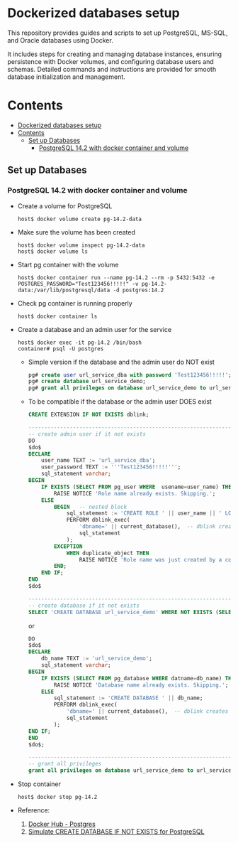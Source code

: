 <!--===================================================================================================================
File description:
    This file is to introduce how to set database up for tiny-url-service.

====================================================================================================================-->

# Dockerized databases setup

This repository provides guides and scripts to set up PostgreSQL, MS-SQL, and Oracle databases using Docker.

It includes steps for creating and managing database instances, ensuring persistence with Docker volumes, and configuring database users and schemas. Detailed commands and instructions are provided for smooth database initialization and management.

# Contents

- [Dockerized databases setup](#dockerized-databases-setup)
- [Contents](#contents)
  - [Set up Databases](#set-up-databases)
    - [PostgreSQL 14.2 with docker container and volume](#postgresql-142-with-docker-container-and-volume)

## Set up Databases

### PostgreSQL 14.2 with docker container and volume

- Create a volume for PostgreSQL
  
    ```shell
    host$ docker volume create pg-14.2-data
    ```

- Make sure the volume has been created

    ```shell
    host$ docker volume inspect pg-14.2-data
    host$ docker volume ls
    ```

- Start pg container with the volume

    <!-- For readability
    ```shell
    host$ docker container run
    --rm
    --name pg-14.2
    -p 5432:5432
    -e POSTGRES_PASSWORD="Test123456!!!!!"
    -v pg-14.2-data:/var/lib/postgresql/data
    -d postgres:14.2
    ```
    -->

    ```shell
    host$ docker container run --name pg-14.2 --rm -p 5432:5432 -e POSTGRES_PASSWORD="Test123456!!!!!" -v pg-14.2-data:/var/lib/postgresql/data -d postgres:14.2
    ```

- Check pg container is running properly

    ```shell
    host$ docker container ls
    ```

- Create a database and an admin user for the service

    ```shell
    host$ docker exec -it pg-14.2 /bin/bash
    container# psql -U postgres
    ```

  - Simple version if the database and the admin user do NOT exist

    ```sql
    pg# create user url_service_dba with password 'Test123456!!!!!';
    pg# create database url_service_demo;
    pg# grant all privileges on database url_service_demo to url_service_dba;
    ```

  - To be compatible if the database or the admin user DOES exist

    ```sql
    CREATE EXTENSION IF NOT EXISTS dblink;
    ```

    ```sql
    -------------------------------------------------------------------------------------------------------------------
    -- create admin user if it not exists
    DO
    $do$
    DECLARE
        user_name TEXT := 'url_service_dba';
        user_password TEXT := '''Test123456!!!!!''';
        sql_statement varchar;
    BEGIN
        IF EXISTS (SELECT FROM pg_user WHERE  usename=user_name) THEN
            RAISE NOTICE 'Role name already exists. Skipping.';
        ELSE
            BEGIN   -- nested block
                sql_statement := 'CREATE ROLE ' || user_name || ' LOGIN PASSWORD ' || user_password;
                PERFORM dblink_exec(
                    'dbname=' || current_database(),  -- dblink creates another connection to current db
                    sql_statement
                );
            EXCEPTION
                WHEN duplicate_object THEN
                    RAISE NOTICE 'Role name was just created by a concurrent transaction. Skipping.';
            END;
        END IF;
    END
    $do$
    ```

    ```sql
    -------------------------------------------------------------------------------------------------------------------
    -- create database if it not exists
    SELECT 'CREATE DATABASE url_service_demo' WHERE NOT EXISTS (SELECT FROM pg_database WHERE datname='url_service_demo')\gexec
    ```

    or

    ```sql
    DO
    $do$
    DECLARE
        db_name TEXT := 'url_service_demo';
        sql_statement varchar;
    BEGIN
        IF EXISTS (SELECT FROM pg_database WHERE datname=db_name) THEN
            RAISE NOTICE 'Database name already exists. Skipping.';  -- optional
        ELSE
            sql_statement := 'CREATE DATABASE ' || db_name;
            PERFORM dblink_exec(
                'dbname=' || current_database(),  -- dblink creates another connection to current db
                sql_statement
            );
    END IF;
    END
    $do$;  
    ```

    ```sql
    -------------------------------------------------------------------------------------------------------------------
    -- grant all privileges
    grant all privileges on database url_service_demo to url_service_dba;
    ```

- Stop container

    ```shell
    host$ docker stop pg-14.2
    ```

- Reference:
  1. [Docker Hub - Postgres](https://hub.docker.com/_/postgres)
  2. [Simulate CREATE DATABASE IF NOT EXISTS for PostgreSQL](https://stackoverflow.com/questions/18389124/simulate-create-database-if-not-exists-for-postgresql)
